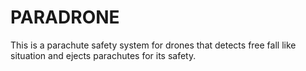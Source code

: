 # PARADRONE
This is a parachute safety system for drones that detects free fall like situation and ejects parachutes for its safety.
